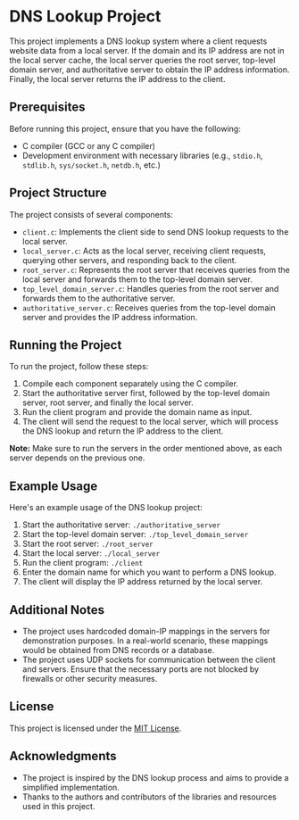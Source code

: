 
# DNS Lookup Project

This project implements a DNS lookup system where a client requests website data from a local server. If the domain and its IP address are not in the local server cache, the local server queries the root server, top-level domain server, and authoritative server to obtain the IP address information. Finally, the local server returns the IP address to the client.

## Prerequisites

Before running this project, ensure that you have the following:

- C compiler (GCC or any C compiler)
- Development environment with necessary libraries (e.g., `stdio.h`, `stdlib.h`, `sys/socket.h`, `netdb.h`, etc.)

## Project Structure

The project consists of several components:

- `client.c`: Implements the client side to send DNS lookup requests to the local server.
- `local_server.c`: Acts as the local server, receiving client requests, querying other servers, and responding back to the client.
- `root_server.c`: Represents the root server that receives queries from the local server and forwards them to the top-level domain server.
- `top_level_domain_server.c`: Handles queries from the root server and forwards them to the authoritative server.
- `authoritative_server.c`: Receives queries from the top-level domain server and provides the IP address information.

## Running the Project

To run the project, follow these steps:

1. Compile each component separately using the C compiler.
2. Start the authoritative server first, followed by the top-level domain server, root server, and finally the local server.
3. Run the client program and provide the domain name as input.
4. The client will send the request to the local server, which will process the DNS lookup and return the IP address to the client.

**Note:** Make sure to run the servers in the order mentioned above, as each server depends on the previous one.

## Example Usage

Here's an example usage of the DNS lookup project:

1. Start the authoritative server: `./authoritative_server`
2. Start the top-level domain server: `./top_level_domain_server`
3. Start the root server: `./root_server`
4. Start the local server: `./local_server`
5. Run the client program: `./client`
6. Enter the domain name for which you want to perform a DNS lookup.
7. The client will display the IP address returned by the local server.

## Additional Notes

- The project uses hardcoded domain-IP mappings in the servers for demonstration purposes. In a real-world scenario, these mappings would be obtained from DNS records or a database.
- The project uses UDP sockets for communication between the client and servers. Ensure that the necessary ports are not blocked by firewalls or other security measures.

## License

This project is licensed under the [MIT License](LICENSE).

## Acknowledgments

- The project is inspired by the DNS lookup process and aims to provide a simplified implementation.
- Thanks to the authors and contributors of the libraries and resources used in this project.

